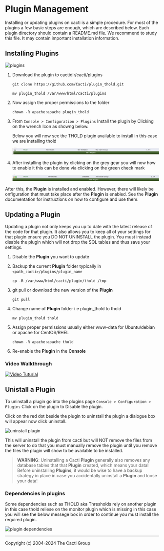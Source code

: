 # Plugin Management

Installing or updating plugins on cacti is a simple procedure.
For most of the plugins a few basic steps are enough, which are described below.
Each plugin directory should contain a README.md file. We recommend to study
this file. It may contain important installation information.

## Installing Plugins

![plugins](images/plugins.png)


1. Download the plugin to cactidir/cacti/plugins

   ```console
   git clone https://github.com/Cacti/plugin_thold.git
   ```

   ```console
   mv plugin_thold /var/www/html/cacti/plugins
   ```

2. Now assign the proper permissions to the folder

   ```console
   chown -R apache:apache plugin_thold
   ```

3. From `Console > Configuration > Plugins` Install the plugin by Clicking on
   the wrench Icon as showng below.

   Below you will now see the THOLD plugin available to install in this case we
   are installing thold

   ![thold plugin](images/thold-install.png)

4. After installing the plugin by clicking on the grey gear you will now how to
   enable it this can be done via clicking on the green check mark

   ![thold plugin enable](images/thold-enable.png)

After this, the **Plugin** is installed and enabled. However, there will likely
be onfiguration that must take place after the **Plugin** is enabled. See the
**Plugin** documentation for instructions on how to configure and use them.

## Updating a Plugin

Updating a plugin not only keeps you up to date with the latest release of the
code for that plugin. It also allows you to keep all of your settings for that
plugin ensure you DO NOT UNINSTALL the plugin. You must instead disable the
plugin which will not drop the SQL tables and thus save your settings.

1. Disable the **Plugin** you want to update

2. Backup the current **Plugin** folder typically in
   `<path_cacti>/plugins/plugin_name`

   ```console
   cp -R /var/www/html/cacti/plugin/thold /tmp
   ```

3. git pull or download the new version of the **Plugin**

   ```console
   git pull
   ```

4. Change name of **Plugin** folder i.e plugin_thold to thold

   ```console
   mv plugin_thold thold
   ```

5. Assign proper permissions usually either www-data for Ubuntu/debian or apache
   for CentOS/RHEL

   ```console
   chown -R apache:apache thold
   ```

6. Re-enable the **Plugin** in the **Console**

### Video Walkthrough

[![Video Tuturial](http://img.youtube.com/vi/TPKu-2XYKok/0.jpg)](https://youtu.be/TPKu-2XYKok)

## Unistall a Plugin

To uninstall a plugin go into the plugins page
`Console > Configuration > Plugins` Click on the plugin to Disable the plugin.

Click on the red dot beside the plugin to uninstall the plugin a dialogue box
will appear now click uninstall.

![uninstall plugin](images/plugins-uninstall.png)

This will uninstall the plugin from cacti but will NOT remove the files from the
server to do that you must manually remove the plugin until you remove the files
the plugin will show to be available to be installed.

> **WARNING**: Uninstalling a Cacti **Plugin** generally also removes any
> database tables that that **Plugin** created, which means your data! Before
> uninstalling **Plugins**, it would be wise to have a backup strategy in place
> in case you accidentally uninstall a **Plugin** and loose your data!

### Dependencies in plugins

Some dependencies such as THOLD aka Thresholds rely on another plugin in this
case thold reliese on the monitor plugin which is missing in this case you will
see the below messege box in order to continue you must install the required
plugin.

![plugin dependencies](images/plugins-dependencies.png)

---

Copyright (c) 2004-2024 The Cacti Group
